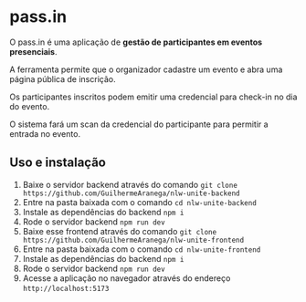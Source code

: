 # pass.in

O pass.in é uma aplicação de **gestão de participantes em eventos presenciais**. 

A ferramenta permite que o organizador cadastre um evento e abra uma página pública de inscrição.

Os participantes inscritos podem emitir uma credencial para check-in no dia do evento.

O sistema fará um scan da credencial do participante para permitir a entrada no evento.

## Uso e instalação

1. Baixe o servidor backend através do comando `git clone https://github.com/GuilhermeAranega/nlw-unite-backend`
2. Entre na pasta baixada com o comando `cd nlw-unite-backend`
3. Instale as dependências do backend `npm i`
4. Rode o servidor backend `npm run dev`
5. Baixe esse frontend através do comando `git clone https://github.com/GuilhermeAranega/nlw-unite-frontend`
6. Entre na pasta baixada com o comando `cd nlw-unite-frontend`
7. Instale as dependências do backend `npm i`
8. Rode o servidor backend `npm run dev`
9. Acesse a aplicação no navegador através do endereço `http://localhost:5173`